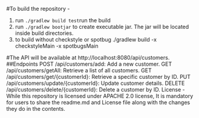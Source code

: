 


#To build the repository -  

1. run `./gradlew build test`run the build
2. run `./gradlew bootjar` to create executable jar. The jar will be located inside build directories.
3. to build without checkstyle or spotbug ./gradlew build -x checkstyleMain -x spotbugsMain

#The API will be available at http://localhost:8080/api/customers.
##Endpoints
POST /api/customers/add: Add a new customer.
GET /api/customers/getAll: Retrieve a list of all customers.
GET /api/customers/get/{customerId}: Retrieve a specific customer by ID.
PUT /api/customers/update/{customerId}: Update customer details.
DELETE /api/customers/delete/{customerId}: Delete a customer by ID.
License - 
While this repository is licensed under APACHE 2.0 license, It is mandatory for users to share the readme.md and License file along with the changes they do in the contents.
